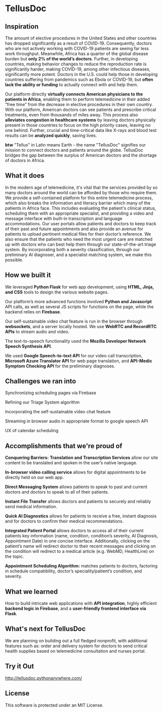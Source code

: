 # TellusDoc

## Inspiration
The amount of elective procedures in the United States and other countries has dropped significantly as a result of COVID-19. Consequently, doctors who are not actively working with COVID-19 patients are seeing far less work throughput. Meanwhile, Africa has a quarter of the global disease burden but **only 2% of the world’s doctors**. Further, in developing countries, making behavior changes to reduce the reproduction rate is significantly harder, making COVID-19, among other infectious diseases, significantly more potent. Doctors in the U.S. could help those in developing countries suffering from pandemics such as Ebola or COVID-19, but **often lack the ability or funding** to actually connect with and help them. 

Our platform directly **virtually connects American physicians to the patients in Africa**, enabling them to perform telemedicine in their added “free time” from the decrease in elective procedures in their own country. With our platform, American doctors can see patients and prescribe critical treatments, even from thousands of miles away. This process also **alleviates congestion in healthcare systems** by leaving doctors physically present in those countries to focus on the high priority cases, leaving no one behind. Further, crucial and time-critical data like X-rays and blood test results can be **analyzed quickly**, saving lives. 


**btw** "Tellus" in Latin means Earth - the name "TellusDoc" signifies our mission to connect doctors and patients around the globe. TellusDoc bridges the gap between the surplus of American doctors and the shortage of doctors in Africa.



## What it does
In the modern age of telemedicine, it's vital that the services provided by so many doctors around the world can be afforded by those who require them. We provide a self-contained platform for this entire telemedicine process, which also breaks the information and literacy barrier which many of the patients in Africa face. This includes evaluating the patient's clinical status, scheduling them with an appropriate specialist, and providing a video and message interface with built-in transcription and language accommodations. Our user portals allow patients and doctors to keep track of their past and future appointments and also provide an avenue for patients to upload pertinent medical files for their doctor’s reference. We also ensure that the patients who need the most urgent care are matched up with doctors who can best help them through our state-of-the-art triage system. By incorporating both a severity classification, through our preliminary AI diagnoser, and a specialist matching system, we make this possible.

## How we built it
We leveraged **Python Flask** for web app development, using **HTML, Jinja, and CSS** tools to design the various website pages. 

Our platform’s more advanced functions involved **Python and Javascript** API calls, as well as several JS scripts for functions on the page, while the backend relies on **Firebase**. 

Our self-sustainable video chat feature is run in the browser through **websockets**, and a server locally hosted. We use **WebRTC and RecordRTC APIs** to stream audio and video.  

The text-to-speech functionality used the **Mozilla Developer Network Speech Synthesis API**. 

We used **Google Speech-to-text API** for our video call transcription, **Microsoft Azure Translator API** for web page translation, and **API-Medic Symptom Checking API** for the preliminary diagnoses.
 
## Challenges we ran into
Synchronizing scheduling pages via Firebase

Refining our Triage System algorithm

Incorporating the self-sustainable video chat feature

Streaming in browser audio in appropriate format to google speech API

UX of calendar scheduling

## Accomplishments that we're proud of
**Conquering Barriers:** 
**Translation and Transcription Services** allow our site content to be translated and spoken in the user’s native language.

**In-browser video calling service** allows for digital appointments to be directly held on our web app. 

**Direct Messaging System** allows patients to speak to past and current doctors and doctors to speak to all of their patients. 

**Instant File Transfer** allows doctors and patients to securely and reliably send medical information. 

**Quick AI Diagnostics** allows for patients to receive a free, instant diagnosis and for doctors to confirm their medical recommendations. 

**Integrated Patient Portal** allows doctors to access all of their current patients key information (name, condition, condition’s severity, AI Diagnosis, Appointment Date) in one concise interface. Additionally, clicking on the patient’s name will redirect doctor to their recent messages and clicking on the condition will redirect to a medical article (e.g. WebMD, HealthLine) on the topic. 

**Appointment Scheduling Algorithm:** matches patients to doctors, factoring in schedule compatibility, doctor’s speciality/patient’s condition, and severity. 

## What we learned
How to build intricate web applications with **API integration**, highly efficient **backend logic in Firebase**, and a **user-friendly frontend interface via Flask**.  

## What's next for TellusDoc
We are planning on building out a full fledged nonprofit, with additional features such as: order and delivery system for doctors to send critical health supplies based on telemedicine consultation and nurses portal. 

## Try it Out
http://tellusdoc.pythonanywhere.com/

## License
This software is protected under an MIT License.
